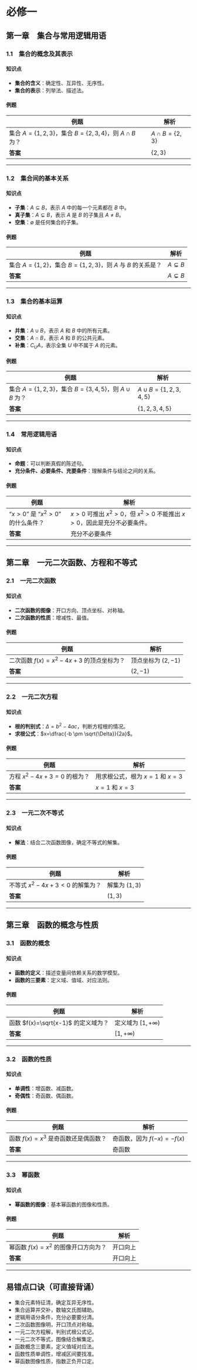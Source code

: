 # 必修一

## 第一章　集合与常用逻辑用语

### 1.1　集合的概念及其表示

#### 知识点
- **集合的含义**：确定性、互异性、无序性。  
- **集合的表示**：列举法、描述法。

#### 例题
| 例题 | 解析 |
|---|---|
| 集合 $A=\{1,2,3\}$，集合 $B=\{2,3,4\}$，则 $A \cap B$ 为？ | $A \cap B = \{2,3\}$ |
| **答案** | $\{2,3\}$ |

---

### 1.2　集合间的基本关系

#### 知识点
- **子集**：$A \subseteq B$，表示 $A$ 中的每一个元素都在 $B$ 中。  
- **真子集**：$A \subsetneq B$，表示 $A$ 是 $B$ 的子集且 $A \neq B$。  
- **空集**：$\emptyset$ 是任何集合的子集。

#### 例题
| 例题 | 解析 |
|---|---|
| 集合 $A=\{1,2\}$，集合 $B=\{1,2,3\}$，则 $A$ 与 $B$ 的关系是？ | $A \subsetneq B$ |
| **答案** | $A \subsetneq B$ |

---

### 1.3　集合的基本运算

#### 知识点
- **并集**：$A \cup B$，表示 $A$ 和 $B$ 中的所有元素。  
- **交集**：$A \cap B$，表示 $A$ 和 $B$ 的公共元素。  
- **补集**：$C_U A$，表示全集 $U$ 中不属于 $A$ 的元素。

#### 例题
| 例题 | 解析 |
|---|---|
| 集合 $A=\{1,2,3\}$，集合 $B=\{3,4,5\}$，则 $A \cup B$ 为？ | $A \cup B = \{1,2,3,4,5\}$ |
| **答案** | $\{1,2,3,4,5\}$ |

---

### 1.4　常用逻辑用语

#### 知识点
- **命题**：可以判断真假的陈述句。  
- **充分条件、必要条件、充要条件**：理解条件与结论之间的关系。

#### 例题
| 例题 | 解析 |
|---|---|
| “$x>0$” 是 “$x^2>0$” 的什么条件？ | $x>0$ 可推出 $x^2>0$，但 $x^2>0$ 不能推出 $x>0$，因此是充分不必要条件。 |
| **答案** | 充分不必要条件 |

---

## 第二章　一元二次函数、方程和不等式

### 2.1　一元二次函数

#### 知识点
- **二次函数的图像**：开口方向、顶点坐标、对称轴。  
- **二次函数的性质**：增减性、最值。

#### 例题
| 例题 | 解析 |
|---|---|
| 二次函数 $f(x)=x^2-4x+3$ 的顶点坐标为？ | 顶点坐标为 $(2,-1)$ |
| **答案** | $(2,-1)$ |

---

### 2.2　一元二次方程

#### 知识点
- **根的判别式**：$\Delta = b^2 - 4ac$，判断方程根的情况。  
- **求根公式**：$x=\dfrac{-b \pm \sqrt{\Delta}}{2a}$。

#### 例题
| 例题 | 解析 |
|---|---|
| 方程 $x^2-4x+3=0$ 的根为？ | 用求根公式，根为 $x=1$ 和 $x=3$ |
| **答案** | $x=1$ 和 $x=3$ |

---

### 2.3　一元二次不等式

#### 知识点
- **解法**：结合二次函数图像，确定不等式的解集。

#### 例题
| 例题 | 解析 |
|---|---|
| 不等式 $x^2-4x+3<0$ 的解集为？ | 解集为 $(1,3)$ |
| **答案** | $(1,3)$ |

---

## 第三章　函数的概念与性质

### 3.1　函数的概念

#### 知识点
- **函数的定义**：描述变量间依赖关系的数学模型。  
- **函数的三要素**：定义域、值域、对应法则。

#### 例题
| 例题 | 解析 |
|---|---|
| 函数 $f(x)=\sqrt{x-1}$ 的定义域为？ | 定义域为 $[1,+\infty)$ |
| **答案** | $[1,+\infty)$ |

---

### 3.2　函数的性质

#### 知识点
- **单调性**：增函数、减函数。  
- **奇偶性**：奇函数、偶函数。

#### 例题
| 例题 | 解析 |
|---|---|
| 函数 $f(x)=x^3$ 是奇函数还是偶函数？ | 奇函数，因为 $f(-x)=-f(x)$ |
| **答案** | 奇函数 |

---

### 3.3　幂函数

#### 知识点
- **幂函数的图像**：基本幂函数的图像和性质。

#### 例题
| 例题 | 解析 |
|---|---|
| 幂函数 $f(x)=x^2$ 的图像开口方向为？ | 开口向上 |
| **答案** | 开口向上 |

---

## 易错点口诀（可直接背诵）

- 集合元素特征清，确定互异无序性。  
- 集合运算并交补，数轴文氏图辅助。  
- 逻辑用语分条件，充分必要要分清。  
- 二次函数图像明，开口顶点对称轴。  
- 一元二次方程解，判别式根公式记。  
- 一元二次不等式，图像结合解集定。  
- 函数概念三要素，定义值域对应法。  
- 函数性质单调性，增减区间要找准。  
- 幂函数图像性质，指数正负开口定。  